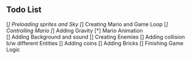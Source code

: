 ## Todo List
[*] Preloading sprites and Sky
[*] Creating Mario and Game Loop
[*] Controlling Mario 
[*] Adding Gravity
[*] Mario Animation  
[] Adding Background and sound
[] Creating Enemies
[] Adding collision b/w different Entities
[] Adding coins 
[] Adding Bricks
[] Finishing Game Logic